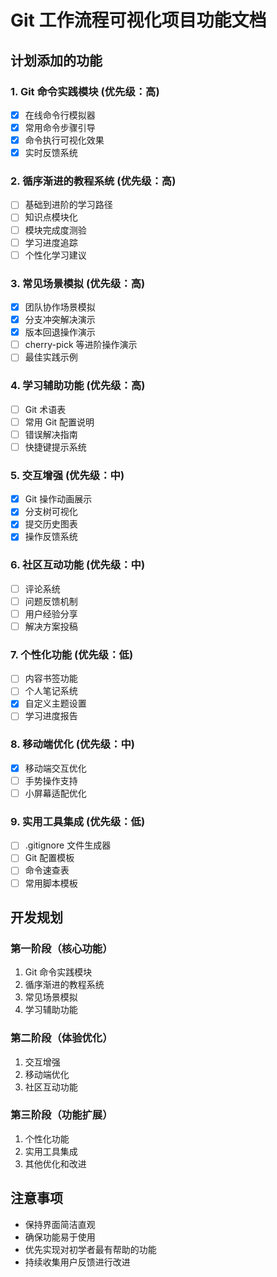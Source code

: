 # Git 工作流程可视化项目功能文档

## 计划添加的功能

### 1. Git 命令实践模块 (优先级：高)
- [x] 在线命令行模拟器
- [x] 常用命令步骤引导
- [x] 命令执行可视化效果
- [x] 实时反馈系统

### 2. 循序渐进的教程系统 (优先级：高)
- [ ] 基础到进阶的学习路径
- [ ] 知识点模块化
- [ ] 模块完成度测验
- [ ] 学习进度追踪
- [ ] 个性化学习建议

### 3. 常见场景模拟 (优先级：高)
- [x] 团队协作场景模拟
- [x] 分支冲突解决演示
- [x] 版本回退操作演示
- [ ] cherry-pick 等进阶操作演示
- [ ] 最佳实践示例

### 4. 学习辅助功能 (优先级：高)
- [ ] Git 术语表
- [ ] 常用 Git 配置说明
- [ ] 错误解决指南
- [ ] 快捷键提示系统

### 5. 交互增强 (优先级：中)
- [x] Git 操作动画展示
- [x] 分支树可视化
- [x] 提交历史图表
- [x] 操作反馈系统

### 6. 社区互动功能 (优先级：中)
- [ ] 评论系统
- [ ] 问题反馈机制
- [ ] 用户经验分享
- [ ] 解决方案投稿

### 7. 个性化功能 (优先级：低)
- [ ] 内容书签功能
- [ ] 个人笔记系统
- [x] 自定义主题设置
- [ ] 学习进度报告

### 8. 移动端优化 (优先级：中)
- [x] 移动端交互优化
- [ ] 手势操作支持
- [ ] 小屏幕适配优化

### 9. 实用工具集成 (优先级：低)
- [ ] .gitignore 文件生成器
- [ ] Git 配置模板
- [ ] 命令速查表
- [ ] 常用脚本模板

## 开发规划

### 第一阶段（核心功能）
1. Git 命令实践模块
2. 循序渐进的教程系统
3. 常见场景模拟
4. 学习辅助功能

### 第二阶段（体验优化）
1. 交互增强
2. 移动端优化
3. 社区互动功能

### 第三阶段（功能扩展）
1. 个性化功能
2. 实用工具集成
3. 其他优化和改进

## 注意事项
- 保持界面简洁直观
- 确保功能易于使用
- 优先实现对初学者最有帮助的功能
- 持续收集用户反馈进行改进
